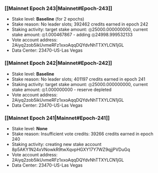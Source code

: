 ### [[Mainnet Epoch 243|Mainnet#Epoch-243]]
* Stake level: **Baseline** (for 2 epochs)
* Stake reason: No leader slots; 392462 credits earned in epoch 242
* Staking activity: target stake amount: ◎25000.000000000, current stake amount: ◎1.000467867 - adding ◎24998.999532133
* Vote account address: 2Aiyq2zob5ikUvmeRFz1xxoAqqDQYdvNhTTXYLCN1jGL
* Data Center: 23470-US-Las Vegas
### [[Mainnet Epoch 242|Mainnet#Epoch-242]]
* Stake level: **Baseline**
* Stake reason: No leader slots; 401197 credits earned in epoch 241
* Staking activity: target stake amount: ◎25000.000000000, current stake amount: ◎1.000000000 - reserve depleted
* Vote account address: 2Aiyq2zob5ikUvmeRFz1xxoAqqDQYdvNhTTXYLCN1jGL
* Data Center: 23470-US-Las Vegas
### [[Mainnet Epoch 241|Mainnet#Epoch-241]]
* Stake level: **None**
* Stake reason: Insufficient vote credits: 39266 credits earned in epoch 240
* Staking activity: creating new stake account 8p5AKY1N24xVNowkR9twXqvpHGXY17Y7WZ9qjjPVDuGq
* Vote account address: 2Aiyq2zob5ikUvmeRFz1xxoAqqDQYdvNhTTXYLCN1jGL
* Data Center: 23470-US-Las Vegas